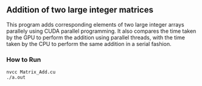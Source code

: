 ## Addition of two large integer matrices

This program adds corresponding elements of two large integer arrays parallely using CUDA parallel programming. It also compares the time taken by the GPU to perform the addition using parallel threads, with the time taken by the CPU to perform the same addition in a serial fashion.

### How to Run

```
nvcc Matrix_Add.cu  
./a.out 
```